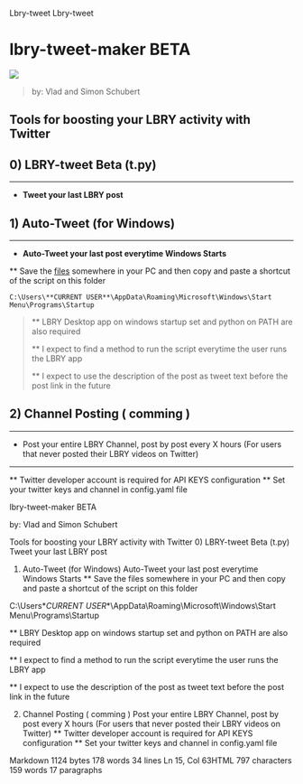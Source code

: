 Lbry-tweet
Lbry-tweet
# lbry-tweet-maker BETA
![](https://i.ibb.co/9sDXj0H/bird.png)
> by: Vlad and Simon Schubert 

## Tools for boosting your LBRY activity with Twitter 

## 0) LBRY-tweet Beta (t.py)
---
- **Tweet your last LBRY post**  

## 1) Auto-Tweet (for Windows) 
---
- **Auto-Tweet your last post everytime Windows Starts** 

** Save the [files](https://github.com/VladHZC/lbry-tweet-maker) somewhere in your PC and then copy and paste a shortcut of the script on this folder

``` C:\Users\**CURRENT USER**\AppData\Roaming\Microsoft\Windows\Start Menu\Programs\Startup ```

> ** LBRY Desktop app on windows startup set and python on PATH are also required
>
>** I expect to find a method to run the script everytime the user runs the LBRY app
>
>** I expect to use the description of the post as tweet text before the post link in the future

## 2) Channel Posting ( comming ) 
---
- Post your entire LBRY Channel, post by post every X hours 
(For users that never posted their LBRY videos on Twitter) 


---
** Twitter developer account is required for API KEYS configuration
** Set your twitter keys and channel in config.yaml file 

lbry-tweet-maker BETA


by: Vlad and Simon Schubert

Tools for boosting your LBRY activity with Twitter
0) LBRY-tweet Beta (t.py)
Tweet your last LBRY post
1) Auto-Tweet (for Windows)
Auto-Tweet your last post everytime Windows Starts
** Save the files somewhere in your PC and then copy and paste a shortcut of the script on this folder

C:\Users\**CURRENT USER**\AppData\Roaming\Microsoft\Windows\Start Menu\Programs\Startup

** LBRY Desktop app on windows startup set and python on PATH are also required

** I expect to find a method to run the script everytime the user runs the LBRY app

** I expect to use the description of the post as tweet text before the post link in the future

2) Channel Posting ( comming )
Post your entire LBRY Channel, post by post every X hours
(For users that never posted their LBRY videos on Twitter)
** Twitter developer account is required for API KEYS configuration
** Set your twitter keys and channel in config.yaml file

Markdown 1124 bytes 178 words 34 lines Ln 15, Col 63HTML 797 characters 159 words 17 paragraphs
